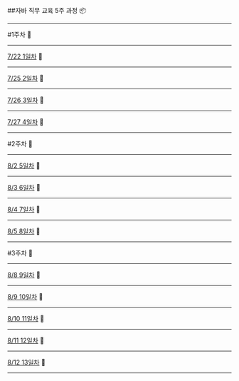 ##자바 직무 교육 5주 과정 :package:

--------------------------------

#1주차 :date:

--------------------------------

[7/22 1일차](/160722) :open_file_folder:

--------------------------------

[7/25 2일차](/160725) :open_file_folder:

--------------------------------

[7/26 3일차](/160726) :open_file_folder:

--------------------------------

[7/27 4일차](/160727) :open_file_folder:

--------------------------------

#2주차 :date:

--------------------------------

[8/2 5일차](/160802) :open_file_folder:

--------------------------------

[8/3 6일차](/160803) :open_file_folder:

--------------------------------

[8/4 7일차](/160804) :open_file_folder:

--------------------------------

[8/5 8일차](/160805) :open_file_folder:

--------------------------------

#3주차 :date:

--------------------------------

[8/8 9일차](/160808) :open_file_folder:

--------------------------------

[8/9 10일차](/160809) :open_file_folder:

--------------------------------

[8/10 11일차](/160810) :open_file_folder:

--------------------------------

[8/11 12일차](/160811) :open_file_folder:

--------------------------------

[8/12 13일차](/160812) :open_file_folder:

--------------------------------


